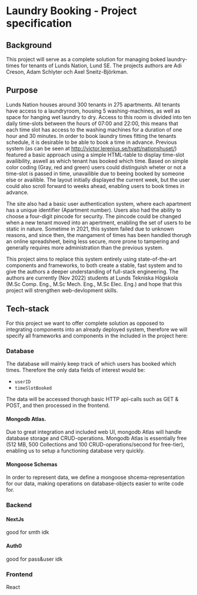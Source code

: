 # Laundry Booking - Project specification 

## Background
This project will serve as a complete solution for managing boked laundry-times for tenants of Lunds Nation, Lund SE.
The projects authors are Adi Creson, Adam Schlyter och Axel Sneitz-Björkman. 

## Purpose 
Lunds Nation houses around 300 tenants in 275 apartments. All tenants have access to a laundryroom, housing 5 washing-machines, as well as space for hanging wet laundry to dry. Access to this room is divided into ten daily 
time-slots between the hours of 07:00 and 22:00, this means that each time slot has access to the washing machines for a duration of one hour and 30 minutes. In order to book laundry times fitting the tenants schedule, it is 
desirable to be able to book a time in advance. Previous system (as can be seen at http://victor.lerenius.se/tvatt/nationshuset/) featured a basic approach using a simple HTML-table to display time-slot availibility, aswell as 
which tenant has booked which time. Based on simple color coding (Gray, red and green) users could distinguish wheter or not a time-slot is passed in time, unavailible due to beeing booked by someone else or availible. The layout
initially displayed the current week, but the user could also scroll forward to weeks ahead, enabling users to book times in advance. 

The site also had a basic user authentication system, where each apartment has a unique identifier (Apartment number). Users also had the ability to choose a four-digit pincode for security. The pincode could be changed when a new tenant 
moved into an apertment, enabling the set of users to be static in nature. Sometime in 2021, this system failed due to unknown reasons, and since then, the mangament of times has been handled thorugh an online spreadsheet, being
less secure, more prone to tampering and generally requires more administration than the previous system. 

This project aims to replace this system entirely using state-of-the-art components and frameworks, to both create a stable, fast system and to give the authors a deeper understanding of full-stack engineering. The authors are 
currently (Nov 2022) students at Lunds Tekniska Högskola (M.Sc Comp. Eng., M.Sc Mech. Eng., M.Sc Elec. Eng.) and hope that this project will strengthen web-devlopment skills. 

## Tech-stack
       
For this project we want to offer complete solution as opposed to integrating components into an already deployed system, therefore we will specify all frameworks and components in the included in the project here:

### Database
The database will mainly keep track of which users has booked which times. Therefore the only data fields of interest would be: 
- `userID`
- `timeSlotBooked`

The data will be accessed thorugh basic HTTP api-calls such as GET & POST, and then processed in the frontend.  


#### Mongodb Atlas. 
Due to great integration and included web UI, mongodb Atlas will handle database storage and CRUD-operations. Mongodb Atlas is essentially free (512 MB, 500 Collections and 100 CRUD-operations/second for free-tier), enabling us to 
setup a functioning database very quickly. 
#### Mongoose Schemas
In order to represent data, we define a mongoose shcema-representation for our data, making operations on database-objects easier to write code for.  

### Backend
#### NextJs
good for smth idk
#### Auth0 
good for pass&user idk

### Frontend
React
